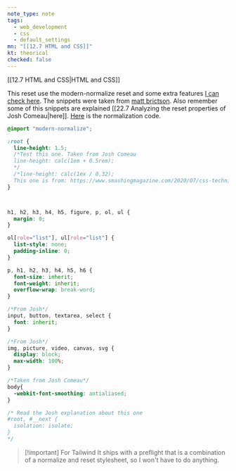 ```yaml
---
note_type: note
tags:
  - web_development
  - css
  - default_settings
mn: "[[12.7 HTML and CSS]]"
kt: theorical
checked: false
---
```

[[12.7 HTML and CSS|HTML and CSS]]


This reset use the modern-normalize reset and some extra features [I can check here](https://mattbrictson.com/blog/css-normalize-and-reset#improved-line-height). The snippets were taken from [matt brictson](https://mattbrictson.com/blog/css-normalize-and-reset). Also remember some of this snippets are explained [[22.7 Analyzing the reset properties of Josh Comeau|here]]. [Here](https://github.com/sindresorhus/modern-normalize/blob/main/modern-normalize.css) is the normalization code. 

```css
@import "modern-normalize";

:root {
  line-height: 1.5;
  /*Test this one. Taken from Josh Comeau
  line-height: calc(1em + 0.5rem);
  */
  /*line-height: calc(1ex / 0.32);
  This one is from: https://www.smashingmagazine.com/2020/07/css-techniques-legibility/ */
}



h1, h2, h3, h4, h5, figure, p, ol, ul {
  margin: 0;
}

ol[role="list"], ul[role="list"] {
  list-style: none;
  padding-inline: 0;
}

p, h1, h2, h3, h4, h5, h6 {
  font-size: inherit;
  font-weight: inherit;
  overflow-wrap: break-word;
}

/*From Josh*/
input, button, textarea, select {
  font: inherit;
}

/*From Josh*/
img, picture, video, canvas, svg {
  display: block;
  max-width: 100%;
}

/*Taken from Josh Comeau*/
body{
  -webkit-font-smoothing: antialiased;
}

/* Read the Josh explanation about this one
#root, #__next {
  isolation: isolate;
}
*/
```

>[!important] For Tailwind
>It ships with a preflight that is a combination of a normalize and reset stylesheet, so I won't have to do anything. 